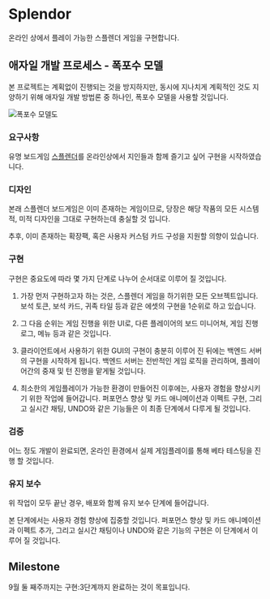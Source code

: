 # Splendor

온라인 상에서 플레이 가능한 스플렌더 게임을 구현합니다.

## 애자일 개발 프로세스 - 폭포수 모델

본 프로젝트는 계획없이 진행되는 것을 방지하지만, 동시에 지나치게 계획적인 것도 지양하기 위해 애자일 개발 방법론 중 하나인, 폭포수 모델을 사용할 것입니다.

![폭포수 모델도](https://upload.wikimedia.org/wikipedia/commons/thumb/e/e2/Waterfall_model.svg/350px-Waterfall_model.svg.png)

### 요구사항

유명 보드게임 [스플렌더](https://ko.wikipedia.org/wiki/%EC%8A%A4%ED%94%8C%EB%A0%8C%EB%8D%94)를 온라인상에서 지인들과 함께 즐기고 싶어 구현을 시작하였습니다.

### 디자인

본래 스플렌더 보드게임은 이미 존재하는 게임이므로, 당장은 해당 작품의 모든 시스템적, 미적 디자인을 그대로 구현하는데 충실할 것 입니다.

추후, 이미 존재하는 확장팩, 혹은 사용자 커스텀 카드 구성을 지원할 의향이 있습니다.

### 구현

구현은 중요도에 따라 몇 가지 단계로 나누어 순서대로 이루어 질 것입니다.

1.  가장 먼저 구현하고자 하는 것은, 스플렌더 게임을 하기위한 모든 오브젝트입니다. 보석 토큰, 보석 카드, 귀족 타일 등과 같은 에셋의 구현을 1순위로 하고 있습니다.

2.  그 다음 순위는 게임 진행을 위한 UI로, 다른 플레이어의 보드 미니어쳐, 게임 진행 로그, 메뉴 등과 같은 것입니다.

3.  클라이언트에서 사용하기 위한 GUI의 구현이 충분히 이루어 진 뒤에는 백엔드 서버의 구현을 시작하게 됩니다. 백엔드 서버는 전반적인 게임 로직을 관리하며, 플레이어간의 중재 및 턴 진행을 맡게될 것입니다.

4.  최소한의 게임플레이가 가능한 환경이 만들어진 이후에는, 사용자 경험을 향상시키기 위한 작업에 들어갑니다. 퍼포먼스 향상 및 카드 애니메이션과 이펙트 구현, 그리고 실시간 채팅, UNDO와 같은 기능들은 이 최종 단계에서 다루게 될 것입니다.

### 검증

어느 정도 개발이 완료되면, 온라인 환경에서 실제 게임플레이를 통해 베타 테스팅을 진행 할 것입니다.

### 유지 보수

위 작업이 모두 끝난 경우, 배포와 함께 유지 보수 단계에 들어갑니다.

본 단계에서는 사용자 경험 향상에 집중할 것입니다. 퍼포먼스 향상 및 카드 애니메이션과 이펙트 추가, 그리고 실시간 채팅이나 UNDO와 같은 기능의 구현은 이 단계에서 이루어 질 것입니다.

## Milestone

9월 둘 째주까지는 구현:3단계까지 완료하는 것이 목표입니다.

